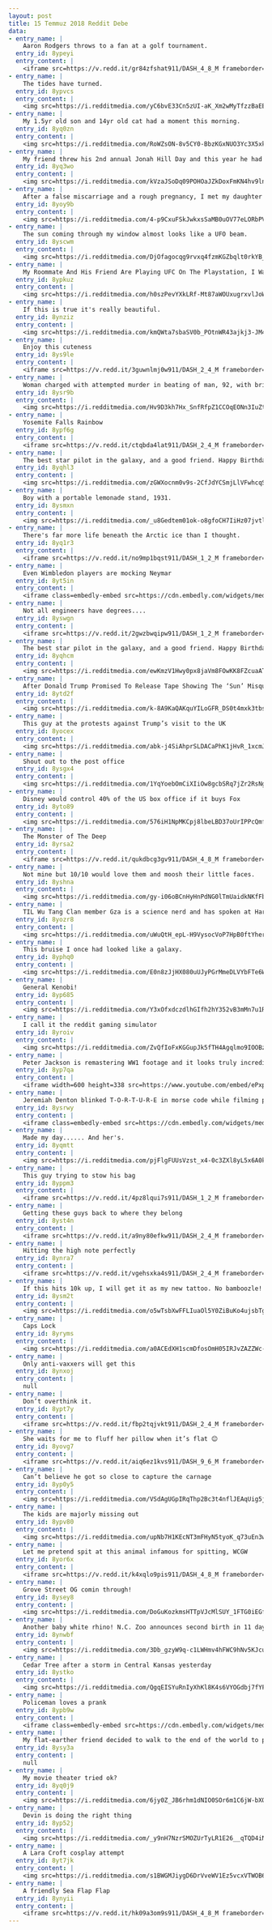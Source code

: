 ```yaml
---
layout: post
title: 15 Temmuz 2018 Reddit Debe
data:
- entry_name: |
    Aaron Rodgers throws to a fan at a golf tournament.
  entry_id: 8ypeyi
  entry_content: |
    <iframe src=https://v.redd.it/gr84zfshat911/DASH_4_8_M frameborder=0></iframe>
- entry_name: |
    The tides have turned.
  entry_id: 8ypvcs
  entry_content: |
    <img src=https://i.redditmedia.com/yC6bvE33Cn5zUI-aK_Xm2wMyTfzzBaEEJIOwWo5X9mM.jpg?s=6f7b2226ac617372c1b6d8078b0403a6 frameborder=0>
- entry_name: |
    My 1.5yr old son and 14yr old cat had a moment this morning.
  entry_id: 8yq0zn
  entry_content: |
    <img src=https://i.redditmedia.com/RoWZsON-8v5CY0-BbzKGxNUO3Yc3X5xkC0qJZ7jxWI8.jpg?s=8ad847b7c8ed8bef19e0bc0e0f627751 frameborder=0>
- entry_name: |
    My friend threw his 2nd annual Jonah Hill Day and this year he had quite the surprise.
  entry_id: 8yq3wo
  entry_content: |
    <img src=https://i.redditmedia.com/kVzaJSoDq09POHOaJZkDoxFmKN4hv9ln4bM3Tv6buZc.jpg?s=158755d2319e48cfefee563af673a978 frameborder=0>
- entry_name: |
    After a false miscarriage and a rough pregnancy, I met my daughter today guys.
  entry_id: 8yoy9b
  entry_content: |
    <img src=https://i.redditmedia.com/4-p9CxuFSkJwkxsSaMB0uOV77eLORbPVd86dx4DnqDE.jpg?s=7fff471658c58c0f8f10c2675d7aaa53 frameborder=0>
- entry_name: |
    The sun coming through my window almost looks like a UFO beam.
  entry_id: 8yscwm
  entry_content: |
    <img src=https://i.redditmedia.com/DjOfagocqg9rvxq4fzmKGZbqlt0rkYB_Iav3PJqzVNA.jpg?s=2d0b9dbc426563bba7ad2b0fe95adfb4 frameborder=0>
- entry_name: |
    My Roommate And His Friend Are Playing UFC On The Playstation, I Walk In At This Exact Moment. *Facepalm
  entry_id: 8ypkuz
  entry_content: |
    <img src=https://i.redditmedia.com/h0szPevYXkLRf-Mt87aWOUxugrxvlJoWdhZeKV8PLbg.jpg?s=955496c5e4e4eaa350aafca51a1a0abd frameborder=0>
- entry_name: |
    If this is true it's really beautiful.
  entry_id: 8ynziz
  entry_content: |
    <img src=https://i.redditmedia.com/kmQWta7sbaSV0b_POtnWR43ajkj3-JM4XfZ6kzNyUgo.png?s=6a04371768b6c8b98b1400e743a84ae0 frameborder=0>
- entry_name: |
    Enjoy this cuteness
  entry_id: 8ys9le
  entry_content: |
    <iframe src=https://v.redd.it/3guwnlmj0w911/DASH_2_4_M frameborder=0></iframe>
- entry_name: |
    Woman charged with attempted murder in beating of man, 92, with brick
  entry_id: 8ysr9b
  entry_content: |
    <img src=https://i.redditmedia.com/Hv9D3kh7Hx_SnfRfpZ1CCOqEONn3IuZtK5Oi1aay_8I.jpg?s=fd7e2eeb45141e9937ca3e0baa4edcc1 frameborder=0>
- entry_name: |
    Yosemite Falls Rainbow
  entry_id: 8ypf6g
  entry_content: |
    <iframe src=https://v.redd.it/ctqbda4lat911/DASH_2_4_M frameborder=0></iframe>
- entry_name: |
    The best star pilot in the galaxy, and a good friend. Happy Birthday Harrison!
  entry_id: 8yqhl3
  entry_content: |
    <img src=https://i.redditmedia.com/zGWXocnm0v9s-2CfJdYCSmjLlVFwhcqSbgk04DwH7cM.jpg?s=f346fa10b10e45891a019eafc3075192 frameborder=0>
- entry_name: |
    Boy with a portable lemonade stand, 1931.
  entry_id: 8ysmxn
  entry_content: |
    <img src=https://i.redditmedia.com/_u8Gedtem01ok-o8gfoCH7IiHz07jvtl6lMmds4DVn4.jpg?s=a6c826edbbb36e72ed86d0f7d7e2f09f frameborder=0>
- entry_name: |
    There's far more life beneath the Arctic ice than I thought.
  entry_id: 8yq1r3
  entry_content: |
    <iframe src=https://v.redd.it/no9mp1bqst911/DASH_1_2_M frameborder=0></iframe>
- entry_name: |
    Even Wimbledon players are mocking Neymar
  entry_id: 8yt5in
  entry_content: |
    <iframe class=embedly-embed src=https://cdn.embedly.com/widgets/media.html?src=https%3A%2F%2Fgfycat.com%2Fifr%2FImpureInbornBangeltiger&url=https%3A%2F%2Fgfycat.com%2FImpureInbornBangeltiger&image=https%3A%2F%2Fthumbs.gfycat.com%2FImpureInbornBangeltiger-size_restricted.gif&key=522baf40bd3911e08d854040d3dc5c07&type=text%2Fhtml&schema=gfycat width=600 height=338 scrolling=no frameborder=0 allow=autoplay; fullscreen allowfullscreen=true></iframe>
- entry_name: |
    Not all engineers have degrees....
  entry_id: 8yswgn
  entry_content: |
    <iframe src=https://v.redd.it/2gwzbwqipw911/DASH_1_2_M frameborder=0></iframe>
- entry_name: |
    The best star pilot in the galaxy, and a good friend. Happy Birthday Harrison!
  entry_id: 8yqhcm
  entry_content: |
    <img src=https://i.redditmedia.com/ewKmzV1Hwy0px8jaVm8FOwKK8FZcuaAT-bqX_wFLUlQ.jpg?s=b0cf65c96a055d4edc5aaad4996c4c92 frameborder=0>
- entry_name: |
    After Donald Trump Promised To Release Tape Showing The ‘Sun’ Misquoted Him, White House Refuses To Release It
  entry_id: 8ytd2f
  entry_content: |
    <img src=https://i.redditmedia.com/k-8A9KaQAKquYILoGFR_DS0t4mxk3tbsN0hMLTZItcg.jpg?s=c97831b2018e640bc61cc2b3cbf9eb68 frameborder=0>
- entry_name: |
    This guy at the protests against Trump’s visit to the UK
  entry_id: 8yocex
  entry_content: |
    <img src=https://i.redditmedia.com/abk-j4SiAhprSLDACaPhK1jHvR_1xcmJz9PduCbkxhw.jpg?s=528912b9b37f44e4f719636cd83da026 frameborder=0>
- entry_name: |
    Shout out to the post office
  entry_id: 8ysgx4
  entry_content: |
    <img src=https://i.redditmedia.com/1YqYoebOmCiXIiOw8gcbSRq7jZr2RsNgWnD8JWd5YEw.jpg?s=8ee8cf222e10dc875a6ac968511a67c4 frameborder=0>
- entry_name: |
    Disney would control 40% of the US box office if it buys Fox
  entry_id: 8yto89
  entry_content: |
    <img src=https://i.redditmedia.com/576iH1NpMKCpj8lbeLBD37oUrIPPcQmfJtec0r-fl6o.jpg?s=2b043c27a9f18c9e51a1ea987bd9d1af frameborder=0>
- entry_name: |
    The Monster of The Deep
  entry_id: 8yrsa2
  entry_content: |
    <iframe src=https://v.redd.it/qukdbcg3gv911/DASH_4_8_M frameborder=0></iframe>
- entry_name: |
    Not mine but 10/10 would love them and moosh their little faces.
  entry_id: 8yshna
  entry_content: |
    <img src=https://i.redditmedia.com/gy-i06oBCnHyHnPdNG0lTmUaidkNKfFbch1d8-6_U7I.jpg?s=c2da248226de6491e121a7e04088cb8c frameborder=0>
- entry_name: |
    TIL Wu Tang Clan member Gza is a science nerd and has spoken at Harvard and hosted a Physics lecture at MIT
  entry_id: 8yozr8
  entry_content: |
    <img src=https://i.redditmedia.com/uWuQtH_epL-H9VysocVoP7HpB0ftYhergPsgBxXAiHo.jpg?s=779f0da69f94ec420837d7fe12ef93ed frameborder=0>
- entry_name: |
    This bruise I once had looked like a galaxy.
  entry_id: 8yphq0
  entry_content: |
    <img src=https://i.redditmedia.com/E0n8zJjHX080uUJyPGrMmeDLVYbFTe6WD-Jvw_FSYMU.jpg?s=ed33f775e3f53e3219aa01f8271b64a9 frameborder=0>
- entry_name: |
    General Kenobi!
  entry_id: 8yp685
  entry_content: |
    <img src=https://i.redditmedia.com/Y3xOfxdczdlhGIfh2hY352vB3mMn7u1RTMkiI3VAa_I.jpg?s=d5c5355a4f4d5a5dc386990c0f2fbf57 frameborder=0>
- entry_name: |
    I call it the reddit gaming simulator
  entry_id: 8yroiv
  entry_content: |
    <img src=https://i.redditmedia.com/ZvQfIoFxKGGupJk5fTH4Agqlmo9IOOBzZ2u-XLLQXZw.gif?fm=jpg&s=d16bad6ec3932a375208521eebf1dbb4 frameborder=0>
- entry_name: |
    Peter Jackson is remastering WW1 footage and it looks truly incredible.
  entry_id: 8yp7qa
  entry_content: |
    <iframe width=600 height=338 src=https://www.youtube.com/embed/ePxpbDmykD4?feature=oembed&enablejsapi=1 frameborder=0 allow=autoplay; encrypted-media allowfullscreen></iframe>
- entry_name: |
    Jeremiah Denton blinked T-O-R-T-U-R-E in morse code while filming propaganda as a prisoner of war - May 17, 1966.
  entry_id: 8ysrwy
  entry_content: |
    <iframe class=embedly-embed src=https://cdn.embedly.com/widgets/media.html?src=https%3A%2F%2Fgfycat.com%2Fifr%2FFastCalculatingCat&url=https%3A%2F%2Fgfycat.com%2FFastCalculatingCat&image=https%3A%2F%2Fthumbs.gfycat.com%2FFastCalculatingCat-size_restricted.gif&key=2aa3c4d5f3de4f5b9120b660ad850dc9&type=text%2Fhtml&schema=gfycat width=360 height=264 scrolling=no frameborder=0 allow=autoplay; fullscreen allowfullscreen=true></iframe>
- entry_name: |
    Made my day...... And her's.
  entry_id: 8yqmtt
  entry_content: |
    <img src=https://i.redditmedia.com/pjFlgFUUsVzst_x4-0c3ZXl8yL5x6A0kWmec5tivAMg.jpg?s=c169c7a493680f639eea031d0f3fa5a3 frameborder=0>
- entry_name: |
    This guy trying to stow his bag
  entry_id: 8yppm3
  entry_content: |
    <iframe src=https://v.redd.it/4pz8lqui7s911/DASH_1_2_M frameborder=0></iframe>
- entry_name: |
    Getting these guys back to where they belong
  entry_id: 8yst4n
  entry_content: |
    <iframe src=https://v.redd.it/a9ny80efkw911/DASH_2_4_M frameborder=0></iframe>
- entry_name: |
    Hitting the high note perfectly
  entry_id: 8ynra7
  entry_content: |
    <iframe src=https://v.redd.it/vgehsxka4s911/DASH_2_4_M frameborder=0></iframe>
- entry_name: |
    If this hits 10k up, I will get it as my new tattoo. No bamboozle!
  entry_id: 8ysm2t
  entry_content: |
    <img src=https://i.redditmedia.com/o5wTsbXwFFLIuaOl5Y0ZiBuKo4ujsbTgKgEzh0E1NsA.jpg?s=5c9debffaf6dd253d355b4339b1ad2cf frameborder=0>
- entry_name: |
    Caps Lock
  entry_id: 8yryms
  entry_content: |
    <img src=https://i.redditmedia.com/a0ACEdXH1scmDfosOmH05IRJvZAZZWc--BWsCCEey8U.jpg?s=eb8d5367c0b3e644fb8ff4b6daf29690 frameborder=0>
- entry_name: |
    Only anti-vaxxers will get this
  entry_id: 8ynxoj
  entry_content: |
    null
- entry_name: |
    Don’t overthink it.
  entry_id: 8ypt7y
  entry_content: |
    <iframe src=https://v.redd.it/fbp2tqjvkt911/DASH_2_4_M frameborder=0></iframe>
- entry_name: |
    She waits for me to fluff her pillow when it’s flat 😊
  entry_id: 8yovg7
  entry_content: |
    <iframe src=https://v.redd.it/aiq6ez1kvs911/DASH_9_6_M frameborder=0></iframe>
- entry_name: |
    Can’t believe he got so close to capture the carnage
  entry_id: 8yp0y5
  entry_content: |
    <img src=https://i.redditmedia.com/VSdAgUGpIRqThp2Bc3t4nflJEAqUig5jekurwxFiBfQ.jpg?s=2d5847efc573e0ad7ffb7f797f9493f7 frameborder=0>
- entry_name: |
    The kids are majorly missing out
  entry_id: 8ypv80
  entry_content: |
    <img src=https://i.redditmedia.com/upNb7H1KEcNT3mFHyN5tyoK_q73uEn3woPuqspOE33Y.jpg?s=195d479f8173fe8fe5d5989daa196250 frameborder=0>
- entry_name: |
    Let me pretend spit at this animal infamous for spitting, WCGW
  entry_id: 8yor6x
  entry_content: |
    <iframe src=https://v.redd.it/k4xqlo9pis911/DASH_4_8_M frameborder=0></iframe>
- entry_name: |
    Grove Street OG comin through!
  entry_id: 8ysey8
  entry_content: |
    <img src=https://i.redditmedia.com/DoGuKozkmsHTTpVJcMlSUY_1FTG0iEGfMKwdwPCtt3E.jpg?s=e7a3eae99bec00670b1fe2dd13c49e44 frameborder=0>
- entry_name: |
    Another baby white rhino! N.C. Zoo announces second birth in 11 days
  entry_id: 8ynwbf
  entry_content: |
    <img src=https://i.redditmedia.com/3Db_gzyW9q-c1LWHmv4hFWC9hNv5KJcu9t2-_ykcgXw.jpg?s=45ffc8d26824b2d93c637b9d6a48a26c frameborder=0>
- entry_name: |
    Cedar Tree after a storm in Central Kansas yesterday
  entry_id: 8ystko
  entry_content: |
    <img src=https://i.redditmedia.com/QgqEISYuRnIyXhKl8K4s6VYOGdbj7fYFxPG9YdZyoqE.jpg?s=6759d554964f10543e63976fff948846 frameborder=0>
- entry_name: |
    Policeman loves a prank
  entry_id: 8ypb9w
  entry_content: |
    <iframe class=embedly-embed src=https://cdn.embedly.com/widgets/media.html?src=https%3A%2F%2Fgfycat.com%2Fifr%2FFortunateElectricAfricanrockpython&url=https%3A%2F%2Fgfycat.com%2FFortunateElectricAfricanrockpython&image=https%3A%2F%2Fthumbs.gfycat.com%2FFortunateElectricAfricanrockpython-size_restricted.gif&key=522baf40bd3911e08d854040d3dc5c07&type=text%2Fhtml&schema=gfycat width=600 height=338 scrolling=no frameborder=0 allow=autoplay; fullscreen allowfullscreen=true></iframe>
- entry_name: |
    My flat-earther friend decided to walk to the end of the world to prove it's flat!
  entry_id: 8ysy3a
  entry_content: |
    null
- entry_name: |
    My movie theater tried ok?
  entry_id: 8yq0j9
  entry_content: |
    <img src=https://i.redditmedia.com/6jy0Z_JB6rhm1dNIO0SOr6m1C6jW-bXO--Mvk8VT55o.jpg?s=2914e7cc284fd78af07f2540766affa6 frameborder=0>
- entry_name: |
    Devin is doing the right thing
  entry_id: 8yp52j
  entry_content: |
    <img src=https://i.redditmedia.com/_y9nH7NzrSMOZUrTyLR1E26__qTQD4iNiHuVKQnC3iM.jpg?s=e0338aa6426f8cdbfe121d28f2973e25 frameborder=0>
- entry_name: |
    A Lara Croft cosplay attempt
  entry_id: 8yt7jk
  entry_content: |
    <img src=https://i.redditmedia.com/s1BWGMJiygD6DrVveWV1Ez5vcxVTWOB676dMkzHuzqY.jpg?s=3fac9ef50b6126ff37c356a6202dbffd frameborder=0>
- entry_name: |
    A friendly Sea Flap Flap
  entry_id: 8ynyii
  entry_content: |
    <iframe src=https://v.redd.it/hk09a3om9s911/DASH_4_8_M frameborder=0></iframe>
---
```

